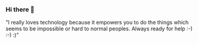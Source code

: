 ### Hi there 👋

<!--
**Rishabh062/Rishabh062** is a ✨ _special_ ✨ repository because its `README.md` (this file) appears on your GitHub profile.

Here are some ideas to get you started:

- 🔭 I’m currently working on ... Intresting Python Projects.
- 🌱 I’m currently learning ... Machine Learning,web development,Data Structures and Algorithms.
- 👯 I’m looking to collaborate with ...Peoples who are a fan of open sources and likes DsAlgo.
- 🤔 I’m looking for help with ...Experienced Developers and open source contributors.
- 💬 Ask me about ...Machine Learning,Web developments,Python.
- 📫 How to reach me: ...Through Twitter-https://twitter.com/Rishabh07147212 Youtube- https://www.youtube.com/results?search_query=talkwithrd Blogspot-https://talkwithrd.blogspot.com/

- 😄 Pronouns: ...He/Him/His
- ⚡ Fun fact: ... Always ready to explore.
-->
"I really loves technology because it empowers you to do the things which seems to be impossible or hard to normal peoples.
Always ready for help :-) :-) :)"
